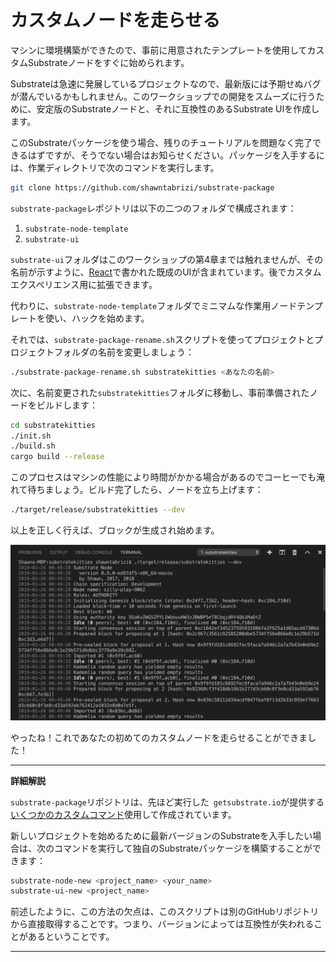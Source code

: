 カスタムノードを走らせる
===

マシンに環境構築ができたので、事前に用意されたテンプレートを使用してカスタムSubstrateノードをすぐに始められます。

Substrateは急速に発展しているプロジェクトなので、最新版には予期せぬバグが潜んでいるかもしれません。このワークショップでの開発をスムーズに行うために、安定版のSubstrateノードと、それに互換性のあるSubstrate UIを作成します。

このSubstrateパッケージを使う場合、残りのチュートリアルを問題なく完了できるはずですが、そうでない場合はお知らせください。パッケージを入手するには、作業ディレクトリで次のコマンドを実行します。

```bash
git clone https://github.com/shawntabrizi/substrate-package
```

`substrate-package`レポジトリは以下の二つのフォルダで構成されます：

1. `substrate-node-template`
2. `substrate-ui`

`substrate-ui`フォルダはこのワークショップの第4章までは触れませんが、その名前が示すように、[React](https://reactjs.org/)で書かれた既成のUIが含まれています。後でカスタムエクスペリエンス用に拡張できます。

代わりに、`substrate-node-template`フォルダでミニマムな作業用ノードテンプレートを使い、ハックを始めます。

それでは、`substrate-package-rename.sh`スクリプトを使ってプロジェクトとプロジェクトフォルダの名前を変更しましょう：

```bash
./substrate-package-rename.sh substratekitties <あなたの名前>
```

次に、名前変更された`substratekitties`フォルダに移動し、事前準備されたノードをビルドします：

```bash
cd substratekitties
./init.sh
./build.sh
cargo build --release
```

このプロセスはマシンの性能により時間がかかる場合があるのでコーヒーでも淹れて待ちましょう。ビルド完了したら、ノードを立ち上げます：

```bash
./target/release/substratekitties --dev
```

以上を正しく行えば、ブロックが生成され始めます。

![An image of the node producing new blocks](../../0/assets/building-blocks.png)

やったね！これであなたの初めてのカスタムノードを走らせることができました！

---
**詳細解説**

`substrate-package`リポジトリは、先ほど実行した` getsubstrate.io`が提供する[いくつかのカスタムコマンド](https://github.com/paritytech/substrate-up)使用して作成されています。

新しいプロジェクトを始めるために最新バージョンのSubstrateを入手したい場合は、次のコマンドを実行して独自のSubstrateパッケージを構築することができます：

```bash
substrate-node-new <project_name> <your_name>
substrate-ui-new <project_name>
```

前述したように、この方法の欠点は、このスクリプトは別のGitHubリポジトリから直接取得することです。つまり、バージョンによっては互換性が失われることがあるということです。

---
